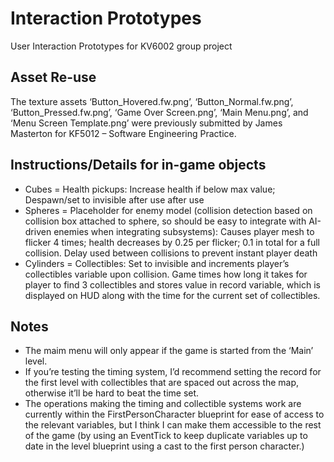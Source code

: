 # Interaction Prototypes

User Interaction Prototypes for KV6002 group project

## Asset Re-use

The texture assets ‘Button_Hovered.fw.png’, ‘Button_Normal.fw.png’, ‘Button_Pressed.fw.png’,  ‘Game Over Screen.png’, ‘Main Menu.png’, and ‘Menu Screen Template.png’ were previously submitted by James Masterton for KF5012 – Software Engineering Practice.

## Instructions/Details for in-game objects

* Cubes = Health pickups: Increase health if below max value; Despawn/set to invisible after use after use
* Spheres = Placeholder for enemy model (collision detection based on collision box attached to sphere, so should be easy to integrate with AI-driven enemies when integrating subsystems): Causes player mesh to flicker 4 times; health decreases by 0.25 per flicker; 0.1 in total for a full collision. Delay used between collisions to prevent instant player death
* Cylinders = Collectibles: Set to invisible and increments player’s collectibles variable upon collision. Game times how long it takes for player to find 3 collectibles and stores value in record variable, which is displayed on HUD along with the time for the current set of collectibles.

## Notes

* The maim menu will only appear if the game is started from the ‘Main’ level.
* If you’re testing the timing system, I’d recommend setting the record for the first level with collectibles that are spaced out across the map, otherwise it’ll be hard to beat the time set.
* The operations making the timing and collectible systems work are currently within the FirstPersonCharacter blueprint for ease of access to the relevant variables, but I think I can make them accessible to the rest of the game (by using an EventTick to keep duplicate variables up to date in the level blueprint using a cast to the first person character.)
